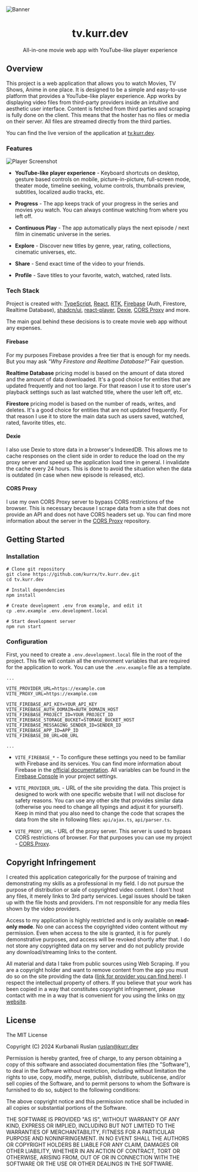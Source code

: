 <picture>
  <source media="(prefers-color-scheme: dark)" srcset="https://github.com/kurrx/tv.kurr.dev/blob/main/docs/banner-dark.png?raw=true">
  <source media="(prefers-color-scheme: light)" srcset="https://github.com/kurrx/tv.kurr.dev/blob/main/docs/banner-light.png?raw=true">
  <img alt="Banner" src="https://github.com/kurrx/tv.kurr.dev/blob/main/docs/banner-light.png?raw=true">
</picture>

<h1 align="center">tv.kurr.dev</h1>

<p align="center">All-in-one movie web app with YouTube-like player experience</p>

## Overview

This project is a web application that allows you to watch Movies, TV Shows, Anime in one place. It
is designed to be a simple and easy-to-use platform that provides a YouTube-like player experience.
App works by displaying video files from third-party providers inside an intuitive and aesthetic
user interface. Content is fetched from third parties and scraping is fully done on the client. This
means that the hoster has no files or media on their server. All files are streamed directly from
the third parties.

You can find the live version of the application at [tv.kurr.dev](https://tv.kurr.dev).

### Features

<picture>
  <source media="(prefers-color-scheme: dark)" srcset="https://github.com/kurrx/tv.kurr.dev/blob/main/docs/player-dark.png?raw=true">
  <source media="(prefers-color-scheme: light)" srcset="https://github.com/kurrx/tv.kurr.dev/blob/main/docs/player-light.png?raw=true">
  <img alt="Player Screenshot" src="https://github.com/kurrx/tv.kurr.dev/blob/main/docs/player-light.png?raw=true">
</picture>

- **YouTube-like player experience** - Keyboard shortcuts on desktop, gesture based controls on
  mobile, picture-in-picture, full-screen mode, theater mode, timeline seeking, volume controls,
  thumbnails preview, subtitles, localized audio tracks, etc.

- **Progress** - The app keeps track of your progress in the series and movies you watch. You can
  always continue watching from where you left off.

- **Continuous Play** - The app automatically plays the next episode / next film in cinematic
  universe in the series.

- **Explore** - Discover new titles by genre, year, rating, collections, cinematic universes, etc.

- **Share** - Send exact time of the video to your friends.

- **Profile** - Save titles to your favorite, watch, watched, rated lists.

### Tech Stack

Project is created with: [TypeScript](https://typescriptlang.org), [React](https://react.dev),
[RTK](https://redux-toolkit.js.org), [Firebase](https://firebase.google.com) (Auth, Firestore,
Realtime Database), [shadcn/ui](https://ui.shadcn.com),
[react-player](https://npmjs.com/package/react-player), [Dexie](https://dexie.org),
[CORS Proxy](https://github.com/kurrx/cors-proxy) and more.

The main goal behind these decisions is to create movie web app without any expenses.

#### Firebase

For my purposes Firebase provides a free tier that is enough for my needs. But you may ask _"Why
Firestore and Realtime Database?"_ Fair question.

**Realtime Database** pricing model is based on the amount of data stored and the amount of data
downloaded. It's a good choice for entities that are updated frequently and not too large. For that
reason I use it to store user's playback settings such as last watched title, where the user left
off, etc.

**Firestore** pricing model is based on the number of reads, writes, and deletes. It's a good choice
for entities that are not updated frequently. For that reason I use it to store the main data such
as users saved, watched, rated, favorite titles, etc.

#### Dexie

I also use Dexie to store data in a browser's IndexedDB. This allows me to cache responses on the
client side in order to reduce the load on the my proxy server and speed up the application load
time in general. I invalidate the cache every 24 hours. This is done to avoid the situation when the
data is outdated (in case when new episode is released, etc).

#### CORS Proxy

I use my own CORS Proxy server to bypass CORS restrictions of the browser. This is necessary because
I scrape data from a site that does not provide an API and does not have CORS headers set up. You
can find more information about the server in the [CORS Proxy](https://github.com/kurrx/cors-proxy)
repository.

## Getting Started

### Installation

```shell
# Clone git repository
git clone https://github.com/kurrx/tv.kurr.dev.git
cd tv.kurr.dev

# Install dependencies
npm install

# Create development .env from example, and edit it
cp .env.example .env.development.local

# Start development server
npm run start
```

### Configuration

First, you need to create a `.env.development.local` file in the root of the project. This file will
contain all the environment variables that are required for the application to work. You can use the
`.env.example` file as a template.

```
...

VITE_PROVIDER_URL=https://example.com
VITE_PROXY_URL=https://example.com

VITE_FIREBASE_API_KEY=YOUR_API_KEY
VITE_FIREBASE_AUTH_DOMAIN=AUTH_DOMAIN_HOST
VITE_FIREBASE_PROJECT_ID=YOUR_PROJECT_ID
VITE_FIREBASE_STORAGE_BUCKET=STORAGE_BUCKET_HOST
VITE_FIREBASE_MESSAGING_SENDER_ID=SENDER_ID
VITE_FIREBASE_APP_ID=APP_ID
VITE_FIREBASE_DB_URL=DB_URL

...
```

- `VITE_FIREBASE_*` - To configure these settings you need to be familiar with Firebase and its
  services. You can find more information about Firebase in the
  [official documentation](https://firebase.google.com/docs). All variables can be found in the
  [Firebase Console](https://console.firebase.google.com/) in your project settings.

- `VITE_PROVIDER_URL` - URL of the site providing the data. This project is designed to work with
  one specific website that I will not disclose for safety reasons. You can use any other site that
  provides similar data (otherwise you need to change all typings and adjust it for yourself). Keep
  in mind that you also need to change the code that scrapes the data from the site in following
  files: `api/ajax.ts`, `api/parser.ts`.

- `VITE_PROXY_URL` - URL of the proxy server. This server is used to bypass CORS restrictions of
  browser. For that purposes you can use my project -
  [CORS Proxy](https://github.com/kurrx/cors-proxy).

## Copyright Infringement

I created this application categorically for the purpose of training and demonstrating my skills as
a professional in my field. I do not pursue the purpose of distribution or sale of copyrighted video
content. I don't host any files, it merely links to 3rd party services. Legal issues should be taken
up with the file hosts and providers. I'm not responsible for any media files shown by the video
providers.

Access to my application is highly restricted and is only available on **read-only mode**. No one
can access the copyrighted video content without my permission. Even when access to the site is
granted, it is for purely demonstrative purposes, and access will be revoked shortly after that. I
do not store any copyrighted data on my server and do not publicly provide any download/streaming
links to the content.

All material and data I take from public sources using Web Scraping. If you are a copyright holder
and want to remove content from the app you must do so on the site providing the data
([link for provider you can find here](https://tv.kurr.dev/policy)). I respect the intellectual
property of others. If you believe that your work has been copied in a way that constitutes
copyright infringement, please contact with me in a way that is convenient for you using the links
on [my website](https://kurr.dev).

## License

The MIT License

Copyright (C) 2024 Kurbanali Ruslan <ruslan@kurr.dev>

Permission is hereby granted, free of charge, to any person obtaining a copy of this software and
associated documentation files (the "Software"), to deal in the Software without restriction,
including without limitation the rights to use, copy, modify, merge, publish, distribute,
sublicense, and/or sell copies of the Software, and to permit persons to whom the Software is
furnished to do so, subject to the following conditions:

The above copyright notice and this permission notice shall be included in all copies or substantial
portions of the Software.

THE SOFTWARE IS PROVIDED "AS IS", WITHOUT WARRANTY OF ANY KIND, EXPRESS OR IMPLIED, INCLUDING BUT
NOT LIMITED TO THE WARRANTIES OF MERCHANTABILITY, FITNESS FOR A PARTICULAR PURPOSE AND
NONINFRINGEMENT. IN NO EVENT SHALL THE AUTHORS OR COPYRIGHT HOLDERS BE LIABLE FOR ANY CLAIM, DAMAGES
OR OTHER LIABILITY, WHETHER IN AN ACTION OF CONTRACT, TORT OR OTHERWISE, ARISING FROM, OUT OF OR IN
CONNECTION WITH THE SOFTWARE OR THE USE OR OTHER DEALINGS IN THE SOFTWARE.
